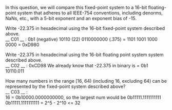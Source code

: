 In this question, we will compare this fixed-point system to a 16-bit floating-point system that adheres to all IEEE-754 conventions, including denorms, NaNs, etc., with a 5-bit exponent and an exponent bias of -15.  
  
Write -22.375 in hexadecimal using the 16-bit fixed-point system described above.  
__ C01 __ :  0b1 (negative) 10110 (22) 0110000000 (.375) = 1101 1001 1000 0000 = 0xD980
  
Write -22.375 in hexadecimal using the 16-bit floating point system system described above.  
__ C02 __ :  0xCD98
We already know that -22.375 in binary is = 0b1 10110.011
    
How many numbers in the range [16, 64) (including 16, excluding 64) can be represented by the fixed-point system described above?  
__ C03 __ :  
16 = 0b10000.0000000000, so the largest num would be 0b11111.1111111111  
0b11111.1111111111 = 2^5 - 2^10 <= 32  
  
